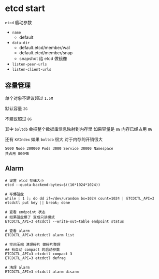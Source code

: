 # etcd start


`etcd` 启动参数
- `name` 
  - default
- `data-dir`
  - default.etcd/member/wal
  - default.etcd/member/snap
  - snapshot 给 etcd 做镜像
- `listen-peer-urls`
- `listen-client-urls`


## 容量管理

单个对象不建议超过 `1.5M`

默认容量 `2G`

不建议超过 `8G`

其中 `boltdb` 会把整个数据库信息映射到内存里 如果容量是 `8G` 内存已经占用 `8G`

还有 `KVIndex` 如果 `boltdb` 很大 对于内存的开销很大
```log
5000 Node 200000 Pods 3000 Service 30000 Namespace
共占用 800MB
```


## Alarm

```shell
# 设置 etcd 存储大小
etcd --quota-backend-bytes=$((16*1024*1024))

# 写爆磁盘
while [ 1 ]; do dd if=/dev/urandom bs=1024 count=1024 | ETCDCTL_API=3 etcdctl put key || break; done

# 查看 endpoint 状态
# 如果磁盘爆了 变成只读模式
ETCDCTL_API=3 etcdctl --write-out=table endpoint status

# 查看 alarm
ETCDCTL_API=3 etcdctl alarm list

# 空间压缩 清理碎片 做碎片整理
## 有自动 compact 的启动参数
ETCDCTL_API=3 etcdctl compact 3
ETCDCTL_API=3 etcdctl defrag

# 清理 alarm
ETCDCTL_API=3 etcdctl alarm disarm
```


















